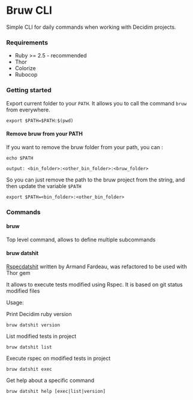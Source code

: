# Bruw CLI

Simple CLI for daily commands when working with Decidim projects.

### Requirements

* Ruby >= 2.5 - recommended
* Thor
* Colorize
* Rubocop

### Getting started

Export current folder to your `PATH`. It allows you to call the command `bruw` from everywhere.

```
export $PATH=$PATH:$(pwd)
```

#### Remove bruw from your PATH

If you want to remove the bruw folder from your path, you can : 

```
echo $PATH

output: <bin_folder>:<other_bin_folder>:<bruw_folder>
```

So you can just remove the path to the bruw project from the string, and then update the variable `$PATH`

```
export $PATH=<bin_folder>:<other_bin_folder>
```

### Commands

#### bruw

Top level command, allows to define multiple subcommands

#### bruw datshit
[Rspecdatshit](https://gist.github.com/armandfardeau/054f1869d4c15a3394129ca048232889) written by Armand Fardeau, was refactored to be used with Thor gem 

It allows to execute tests modified using Rspec. It is based on git status modified files

Usage:

Print Decidim ruby version
```
bruw datshit version
```

List modified tests in project
```
bruw datshit list
```

Execute rspec on modified tests in project
```
bruw datshit exec
```

Get help about a specific command
```
bruw datshit help [exec|list|version]
```

